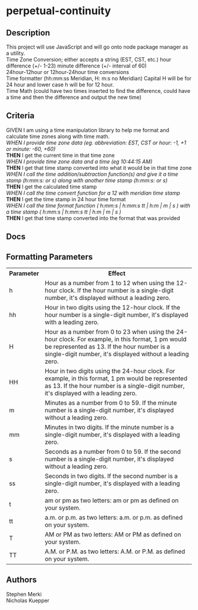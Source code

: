 # perpetual-continuity

## Description

This project will use JavaScript and will go onto node package manager as a utility.<br>
Time Zone Conversion; either accepts a string (EST, CST, etc.) hour difference (+/- 1-23) minute difference (+/- interval of 60)<br>
24hour-12hour or 12hour-24hour time conversions<br>
Time formatter (hh:mm:ss Meridian, H: m:s no Meridian) Capital H will be for 24 hour and lower case h will be for 12 hour.<br>
Time Math (could have two times inserted to find the difference, could have a time and then the difference and output the new time)<br>

## Criteria

GIVEN I am using a time manipulation library to help me format and calculate time zones along with time math. <br>
*WHEN I provide time zone data (eg. abbreviation: EST, CST or hour: -1, +1 or minute: -60, +60)*<br>
__THEN__ I get the current time in that time zone<br>
*WHEN I provide time zone data and a time (eg 10:44:15 AM)*<br>
__THEN__ I get that time stamp converted into what it would be in that time zone<br>
*WHEN I call the time addition/subtraction function(s) and give it a time stamp (h:mm:s: or s) along with another time stamp (h:mm:s: or s)* <br>
__THEN__ I get the calculated time stamp <br>
*WHEN I call the time convert function for a 12 with meridian time stamp* <br>
__THEN__ I get the time stamp in 24 hour time format <br>
*WHEN I call the time format function ( h:mm:s | h:mm:s tt | h:m | m | s ) with a time stamp ( h:mm:s | h:mm:s tt | h:m | m | s )* <br>
__THEN__ I get that time stamp converted into the format that was provided <br>

## Docs

## Formatting Parameters

<table>
<tr>
<th>Parameter</th>
<th>Effect</th>
</tr>
<tr>
<td>h</td>
<td>Hour as a number from 1 to 12 when using the 12-hour clock. If the hour number is a single-digit number, it's displayed without a leading zero.</td>
</tr>
<tr>
<td>hh</td>
<td>Hour in two digits using the 12-hour clock. If the hour number is a single-digit number, it's displayed with a leading zero.</td>
</tr>
<tr>
<td>H</td>
<td>Hour as a number from 0 to 23 when using the 24-hour clock. For example, in this format, 1 pm would be represented as 13. If the hour number is a single-digit number, it's displayed without a leading zero.</td>
</tr>
<tr>
<td>HH</td>
<td>Hour in two digits using the 24-hour clock. For example, in this format, 1 pm would be represented as 13. If the hour number is a single-digit number, it's displayed with a leading zero.</td>
</tr>
<tr>
<td>m</td>
<td>Minutes as a number from 0 to 59. If the minute number is a single-digit number, it's displayed without a leading zero.</td>
</tr>
<tr>
<td>mm</td>
<td>Minutes in two digits. If the minute number is a single-digit number, it's displayed with a leading zero.</td>
</tr>
<tr>
<td>s</td>
<td>Seconds as a number from 0 to 59. If the second number is a single-digit number, it's displayed without a leading zero.</td>
</tr>
<tr>
<td>ss</td>
<td>Seconds in two digits. If the second number is a single-digit number, it's displayed with a leading zero.</td>
</tr>
<tr>
<td>t</td>
<td>am or pm as two letters: am or pm as defined on your system.</td>
</tr>
<tr>
<td>tt</td>
<td>a.m. or p.m. as two letters: a.m. or p.m. as defined on your system.</td>
</tr>
<td>T</td>
<td>AM or PM as two letters: AM or PM as defined on your system.</td>
</tr>
<tr>
<td>TT</td>
<td>A.M. or P.M. as two letters: A.M. or P.M. as defined on your system.</td>
</tr>
</table>

## Authors

Stephen Merki<br>
Nicholas Kuepper<br>